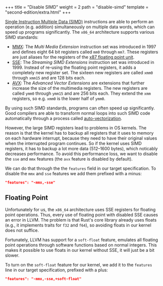 +++
title = "Disable SIMD"
weight = 2
path = "disable-simd"
template = "second-edition/extra.html"
+++

[Single Instruction Multiple Data (SIMD)] instructions are able to perform an operation (e.g. addition) simultaneously on multiple data words, which can speed up programs significantly. The `x86_64` architecture supports various SIMD standards:

[Single Instruction Multiple Data (SIMD)]: https://en.wikipedia.org/wiki/SIMD

- [MMX]: The _Multi Media Extension_ instruction set was introduced in 1997 and defines eight 64 bit registers called `mm0` through `mm7`. These registers are just aliases for the registers of the [x87 floating point unit].
- [SSE]: The _Streaming SIMD Extensions_ instruction set was introduced in 1999. Instead of re-using the floating point registers, it adds a completely new register set. The sixteen new registers are called `xmm0` through `xmm15` and are 128 bits each.
- [AVX]: The _Advanced Vector Extensions_ are extensions that further increase the size of the multimedia registers. The new registers are called `ymm0` through `ymm15` and are 256 bits each. They extend the `xmm` registers, so e.g. `xmm0` is the lower half of `ymm0`.

[MMX]: https://en.wikipedia.org/wiki/MMX_(instruction_set)
[x87 floating point unit]: https://en.wikipedia.org/wiki/X87
[SSE]: https://en.wikipedia.org/wiki/Streaming_SIMD_Extensions
[AVX]: https://en.wikipedia.org/wiki/Advanced_Vector_Extensions

By using such SIMD standards, programs can often speed up significantly. Good compilers are able to transform normal loops into such SIMD code automatically through a process called [auto-vectorization].

[auto-vectorization]: https://en.wikipedia.org/wiki/Automatic_vectorization

However, the large SIMD registers lead to problems in OS kernels. The reason is that the kernel has to backup all registers that it uses to memory on each hardware interrupt, because they need to have their original values when the interrupted program continues. So if the kernel uses SIMD registers, it has to backup a lot more data (512–1600 bytes), which noticably decreases performance. To avoid this performance loss, we want to disable the `sse` and `mmx` features (the `avx` feature is disabled by default).

We can do that through the the `features` field in our target specification. To disable the `mmx` and `sse` features we add them prefixed with a minus:

```json
"features": "-mmx,-sse"
```

## Floating Point
Unfortunately for us, the `x86_64` architecture uses SSE registers for floating point operations. Thus, every use of floating point with disabled SSE causes an error in LLVM. The problem is that Rust's core library already uses floats (e.g., it implements traits for `f32` and `f64`), so avoiding floats in our kernel does not suffice.

Fortunately, LLVM has support for a `soft-float` feature, emulates all floating point operations through software functions based on normal integers. This makes it possible to use floats in our kernel without SSE, it will just be a bit slower.

To turn on the `soft-float` feature for our kernel, we add it to the `features` line in our target specification, prefixed with a plus:

```json
"features": "-mmx,-sse,+soft-float"
```
